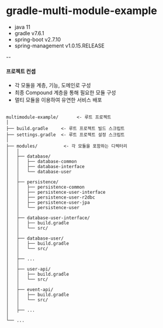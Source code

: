 # gradle-multi-module-example

 - java 11
 - gradle v7.6.1
 - spring-boot v2.7.10
 - spring-management v1.0.15.RELEASE


--
#### 프로젝트 컨셉
 - 각 모듈을 계층, 기능, 도메인로 구성
 - 최종 Compound 계층을 통해 필요한 모듈 구성
 - 멀티 모듈을 이용하여 유연한 서비스 배포


~~~

multimodule-example/       <- 루트 프로젝트
│
├── build.gradle     <- 루트 프로젝트 빌드 스크립트
├── settings.gradle  <- 루트 프로젝트 설정 스크립트
│
├── modules/          <- 각 모듈을 포함하는 디렉터리
│   │
│   ├── database/
│   │   ├── database-common
│   │   ├── database-interface
│   │   └── database-user
│   │
│   ├── persistence/
│   │   ├── persistence-common
│   │   ├── persistence-user-interface
│   │   ├── persistence-user-r2dbc
│   │   ├── persistence-user-jpa
│   │   └── persistence-user
│   │
│   ├── database-user-interface/
│   │   ├── build.gradle
│   │   └── src/
│   │
│   ├── database-user/
│   │   ├── build.gradle
│   │   └── src/
│   │
│   ├── ...
│   │
│   ├── user-api/
│   │   ├── build.gradle
│   │   └── src/
│   │
│   ├── event-api/
│   │   ├── build.gradle
│   │   └── src/
│   │
│   ├── ...
│
└── ...
~~~